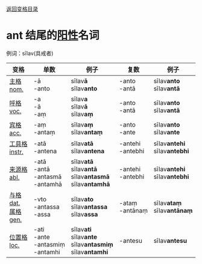 [返回变格目录](summary.md)

# ant 结尾的[阳性](masculine.md)名词

例词：sīlav(具戒者)

| 变格 | 单数 | 例子 |复数 | 例子 |
| --- | ----- | ------ |---- | ---- |
| [主格<br>nom.](nom.md) | -ā<br>-anto | sīlav**ā**<br>sīlav**anto** | -anto<br>-antā |sīlav**anto**<br>sīlav**antā**  |
| [呼格<br>voc.](voc.md) | -a<br>-ā<br>-aṃ | sīlav**a**<br>sīlav**ā**<br>sīlav**aṃ** |-anto<br>-antā | sīlav**anto**<br>sīlav**antā** |
| [宾格<br>acc.](acc.md) |-aṃ<br>-antaṃ  |sīlav**aṃ**<br>sīlav**antaṃ**  |-anto<br>-ante  |sīlav**anto**<br>sīlav**ante**  |
| [工具格<br>instr.](instr.md) |-atā<br>-antena  |sīlav**atā**<br>sīlav**antena**  |-antehi<br>-antebhi|sīlav**antehi**<br>sīlav**antebhi**  |
| [来源格<br>abl.](abl.md) |-atā<br>-antā<br>-antasmā<br>-antamhā  |sīlav**atā**<br>sīlav**antā**<br>sīlav**antasmā**<br>sīlav**antamhā**  |-antehi<br>-antebhi  |sīlav**antehi**<br>sīlav**antebhi**  |
| [与格<br>dat.](dat.md)<br>[属格<br>gen.](gen.md) |-vto<br>-antassa<br>-assa  |sīlav**ato**<br>sīlav**antassa**<br>sīlav**assa**  |-ataṃ<br>-antānaṃ  |sīlav**ataṃ**<br>sīlav**antānaṃ**  |
| [位置格<br>loc.](loc.md) |-ati<br>-ante<br>-antasmiṃ<br>-antamhi |sīlav**ati**<br>sīlav**ante**<br>sīlav**antasmiṃ**<br>sīlav**antamhi**  |-antesu  |sīlav**antesu**  |